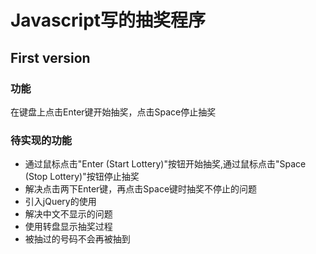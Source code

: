 # Javascript写的抽奖程序

## First version
### 功能
在键盘上点击Enter键开始抽奖，点击Space停止抽奖

### 待实现的功能
- 通过鼠标点击"Enter (Start Lottery)"按钮开始抽奖,通过鼠标点击"Space (Stop Lottery)"按钮停止抽奖
- 解决点击两下Enter键，再点击Space键时抽奖不停止的问题
- 引入jQuery的使用
- 解决中文不显示的问题
- 使用转盘显示抽奖过程
- 被抽过的号码不会再被抽到
